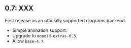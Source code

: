 0.7: XXX
--------

First release as an officially supported diagrams backend.

* Simple animation support.
* Upgrade to `monoid-extras-0.3`.
* Allow `base-4.7`.
